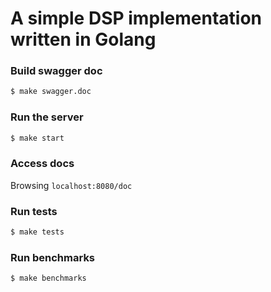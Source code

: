 # A simple DSP implementation written in Golang

### Build swagger doc
```bash
$ make swagger.doc
```

### Run the server
```bash
$ make start
```

### Access docs 
Browsing `localhost:8080/doc`

### Run tests
```bash
$ make tests
```

### Run benchmarks
```bash
$ make benchmarks
```

